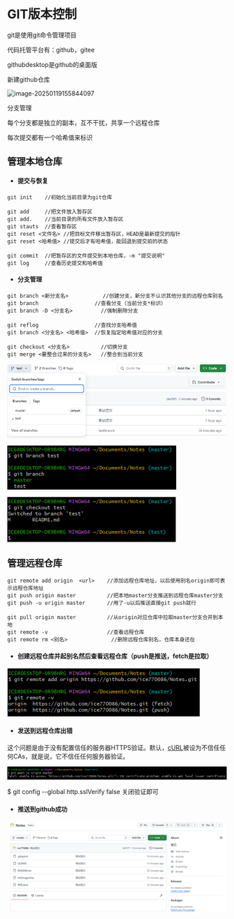 # GIT版本控制

git是使用git命令管理项目

代码托管平台有：github，gitee

githubdesktop是github的桌面版



新建github仓库

![image-20250119155844097](https://github.com/AstroWYH/UE5-CPP-Notes/assets/94472801/db553165-0eb6-49ba-a579-4db629f5b958)

分支管理

每个分支都是独立的副本，互不干扰，共享一个远程仓库

每次提交都有一个哈希值来标识



## 管理本地仓库

- #### 提交与恢复

```git
git init	//初始化当前目录为git仓库

git add		//把文件放入暂存区
git add.	//当前目录的所有文件放入暂存区
git stauts	//查看暂存区
git reset <文件名>	//把目标文件移出暂存区，HEAD是最新提交的指针
git reset <哈希值>	//提交后才有哈希值，能回退到提交前的状态

git commit	//把暂存区的文件提交到本地仓库，-m "提交说明"
git log		//查看历史提交和哈希值
```



- #### 分支管理

```git
git branch <新分支名>		  	//创建分支，新分支不认识其他分支的远程仓库别名
git branch					//查看分支（当前分支*标识）
git branch -D <分支名>			//强制删除分支

git reflog					//查找分支哈希值
git branch <分支名> <哈希值>	//恢复指定哈希值对应的分支

git checkout <分支名>			//切换分支
git merge <要整合过来的分支名>	//整合到当前分支
```



![image-20250119190203512](git版本控制.assets/image-20250119190203512-1737288467954-5.png)

![image-20250119182540489](git版本控制.assets/image-20250119182540489-1737288469430-7.png)

![image-20250119183310114](git版本控制.assets/image-20250119183310114-1737288471064-9.png)





## 管理远程仓库

```git
git remote add origin  <url>	//添加远程仓库地址，以后使用别名origin即可表示远程仓库地址
git push origin master			//把本地master分支推送到远程仓库master分支
git push -u origin master		//用了-u以后推送直接git push就行

git pull origin master			//从origin对应仓库中拉取master分支合并到本地
git remote -v					//查看远程仓库
git remote rm <别名>				//删除远程仓库别名，仓库本身还在
```



- #### 创建远程仓库并起别名然后查看远程仓库（push是推送，fetch是拉取）

![image-20250119174044962](git版本控制.assets/image-20250119174044962-1737288473849-11.png)





- #### 发送到远程仓库出错

这个问题是由于没有配置信任的服务器HTTPS验证。默认，[cURL](https://so.csdn.net/so/search?q=cURL&spm=1001.2101.3001.7020)被设为不信任任何CAs，就是说，它不信任任何服务器验证。

![image-20250119180621371](git版本控制.assets/image-20250119180621371-1737288475605-13-1737289159133-24.png)

$ git config --global http.sslVerify false	关闭验证即可





- #### 推送到github成功

![image-20250119181234559](git版本控制.assets/image-20250119181234559.png)